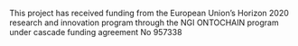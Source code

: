 This project has received funding from the European Union’s Horizon 2020 research and innovation program through the NGI ONTOCHAIN program under cascade funding agreement No 957338
